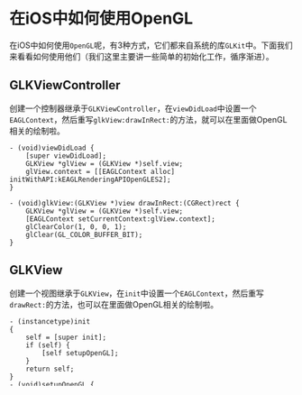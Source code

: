 # 在iOS中如何使用OpenGL
在iOS中如何使用`OpenGL`呢，有3种方式，它们都来自系统的库`GLKit`中。下面我们来看看如何使用他们（我们这里主要讲一些简单的初始化工作，循序渐进）。
## GLKViewController
创建一个控制器继承于`GLKViewController`，在`viewDidLoad`中设置一个`EAGLContext`，然后重写`glkView:drawInRect:`的方法，就可以在里面做OpenGL相关的绘制啦。
```objc
- (void)viewDidLoad {
    [super viewDidLoad];
    GLKView *glView = (GLKView *)self.view;
    glView.context = [[EAGLContext alloc] initWithAPI:kEAGLRenderingAPIOpenGLES2];
}

- (void)glkView:(GLKView *)view drawInRect:(CGRect)rect {
    GLKView *glView = (GLKView *)self.view;
    [EAGLContext setCurrentContext:glView.context];
    glClearColor(1, 0, 0, 1);
    glClear(GL_COLOR_BUFFER_BIT);
}
```
## GLKView
创建一个视图继承于`GLKView`，在`init`中设置一个`EAGLContext`，然后重写`drawRect:`的方法，也可以在里面做OpenGL相关的绘制啦。
```objc
- (instancetype)init
{
    self = [super init];
    if (self) {
        [self setupOpenGL];
    }
    return self;
}
- (void)setupOpenGL {
    self.context = [[EAGLContext alloc] initWithAPI:kEAGLRenderingAPIOpenGLES2];
}
- (void)drawRect:(CGRect)rect {
    [EAGLContext setCurrentContext:self.context];
    glClearColor(0, 1, 0, 1);
    glClear(GL_COLOR_BUFFER_BIT);
}
```
## CAEAGLLayer
通过`CAEAGLLayer `的方式来初始化`OpenGL`相对来说，要稍微复杂一点，需要做这么几件事情，初始化Layer，初始化OpenGL，绘制相关代码。
### 初始化Layer
```objc
- (void)setupLayer {
    _eaglLayer = (CAEAGLLayer *)self.layer;
}
```
### 初始化OpenGL
创建`OpenGL`需要的上下文，创建帧缓冲，创建渲染缓冲。
渲染缓冲存储的是颜色、深度、模版等描述信息，不可直接用于渲染。
帧缓冲存储的是颜色、深度、模版描述信息处理后的直接可以显示的像素。
```objc
- (void)setupOpenGL {
    _glContext = [[EAGLContext alloc] initWithAPI:kEAGLRenderingAPIOpenGLES2];
    [EAGLContext setCurrentContext:_glContext];
    glGenFramebuffers(1, &_frameBuffer);
    glGenRenderbuffers(1, &_renderBuffer);
}
```
### 绘制相关代码
`OpenGL`是一个状态机，设置哪个上下文就是在操作哪个上下文的数据，我们这里需要确保是操作当前上下文。
```objc
- (void)drawSome {
    [EAGLContext setCurrentContext:_glContext];
    
    glBindRenderbuffer(GL_RENDERBUFFER, _renderBuffer);
    //为renderBuffer分配存储空间，iOS需要这么用
    BOOL result = [_glContext renderbufferStorage:GL_RENDERBUFFER fromDrawable:_eaglLayer];
    if (!result) {
        printf("failed to renderbufferStorage \n");
    }
    glBindFramebuffer(GL_FRAMEBUFFER, _frameBuffer);
    glFramebufferRenderbuffer(GL_FRAMEBUFFER, GL_COLOR_ATTACHMENT0, GL_RENDERBUFFER, _renderBuffer);
    
    glClearColor(0, 0, 1, 1);
    glClear(GL_COLOR_BUFFER_BIT);
    
    [self.glContext presentRenderbuffer:GL_RENDERBUFFER];
}
```
运行项目，可以看到3个OpenGL渲染出来的视图，它们分别是红绿蓝三个颜色。
[Github地址](https://github.com/zhonglaoban/OpenGL001)
